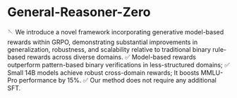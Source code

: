 # General-Reasoner-Zero

🪡 We introduce a novel framework incorporating generative model-based rewards within GRPO, demonstrating substantial improvements in generalization, robustness, and scalability relative to traditional binary rule-based rewards across diverse domains. 
✅ Model-based rewards outperform pattern-based binary verifications in less-structured domains;
✅ Small 14B models achieve robust cross-domain rewards; It boosts MMLU-Pro performance by 15%.
✅ Our method does not require any additional SFT.
